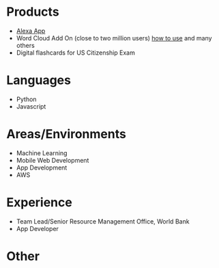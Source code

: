 # Products
* [Alexa App](https://www.amazon.com/New-York-Times-Movie-Reviews/dp/B07RFKF6T5)
* Word Cloud Add On (close to two million users) [how to use](https://www.bettercloud.com/monitor/the-academy/how-to-create-a-word-cloud-in-google-docs/)
and many others
* Digital flashcards for US Citizenship Exam

# Languages
* Python
* Javascript

# Areas/Environments
* Machine Learning
* Mobile Web Development
* App Development
* AWS

# Experience
* Team Lead/Senior Resource Management Office, World Bank
* App Developer

# Other
